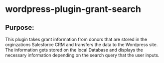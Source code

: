 # wordpress-plugin-grant-search
## Purpose:
This plugin takes grant information from donors that are stored in the orginzations Salesforce CRM and transfers the data to
the Wordpress site. The information gets stored on the local Database and displays the necessary information depending on the 
search query that the user inputs.
